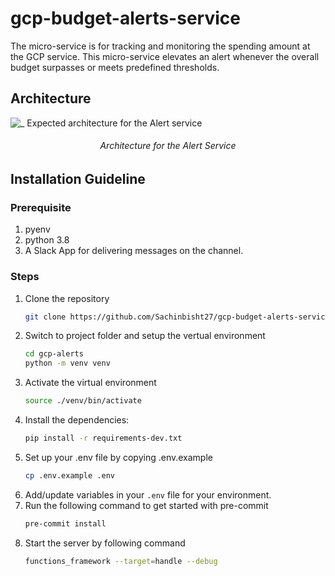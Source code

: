 # gcp-budget-alerts-service
The micro-service is for tracking and monitoring the spending amount at the GCP service. This micro-service elevates an alert whenever the overall budget surpasses or meets predefined thresholds.

## Architecture

![_                                          Expected architecture for the Alert service](https://github.com/Sachinbisht27/gcp-budget-alerts-service/assets/96137915/86e87e12-824a-46a9-ba95-07edca694285)
<h6 align="center">Architecture for the Alert Service</h6>


## Installation Guideline

### Prerequisite
1. pyenv
2. python 3.8
3. A Slack App for delivering messages on the channel.

### Steps
1. Clone the repository
    ```sh
    git clone https://github.com/Sachinbisht27/gcp-budget-alerts-service.git
    ```
2. Switch to project folder and setup the vertual environment
    ```sh
    cd gcp-alerts
    python -m venv venv
    ```
3. Activate the virtual environment
    ```sh
    source ./venv/bin/activate
    ```
4. Install the dependencies:
    ```sh
    pip install -r requirements-dev.txt
    ```
5. Set up your .env file by copying .env.example
    ```sh
    cp .env.example .env
    ```
6. Add/update variables in your `.env` file for your environment.
7. Run the following command to get started with pre-commit
    ```sh
    pre-commit install
    ```
8. Start the server by following command
    ```sh
    functions_framework --target=handle --debug
    ```
